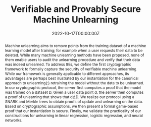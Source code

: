 ---
title: "Verifiable and Provably Secure Machine Unlearning"

# Authors
# If you created a profile for a user (e.g. the default `admin` user), write the username (folder name) here 
# and it will be replaced with their full name and linked to their profile.
authors:
- Thorsten Eisenhofer
- Doreen Riepel
- Varun Chandrasekaran
- Esha Ghosh
- Olga Ohrimenko
- Nicolas Papernot

# Author notes (optional)
# author_notes:
# - "Equal contribution"
# - "Equal contribution"

date: "2022-10-17T00:00:00Z"
doi: ""

# Schedule page publish date (NOT publication's date).
publishDate: []

# Publication type.
# Legend: 0 = Uncategorized; 1 = Conference paper; 2 = Journal article;
# 3 = Preprint / Working Paper; 4 = Report; 5 = Book; 6 = Book section;
# 7 = Thesis; 8 = Patent
publication_types: ["1"]

# Publication name and optional abbreviated publication name.
publication: "Computing Research Repository (CoRR)"
publication_short: []

abstract: Machine unlearning aims to remove points from the training dataset of a machine learning model after training; for example when a user requests their data to be deleted. While many machine unlearning methods have been proposed, none of them enable users to audit the unlearning procedure and verify that their data was indeed unlearned. To address this, we define the first cryptographic framework to formally capture the security of verifiable machine unlearning. While our framework is generally applicable to different approaches, its advantages are perhaps best illustrated by our instantiation for the canonical approach to unlearning{:} retraining the model without the data to be unlearned. In our cryptographic protocol, the server first computes a proof that the model was trained on a dataset D. Given a user data point d, the server then computes a proof of unlearning that shows that d∉D. We realize our protocol using a SNARK and Merkle trees to obtain proofs of update and unlearning on the data. Based on cryptographic assumptions, we then present a formal game-based proof that our instantiation is secure. Finally, we validate the practicality of our constructions for unlearning in linear regression, logistic regression, and neural networks. 

# Summary. An optional shortened abstract.
# summary: []

tags: []

# Display this page in the Featured widget?
featured: true

# Custom links (uncomment lines below)
# links:
# - name: Custom Link
#   url: http://example.org

url_pdf: 'https://arxiv.org/pdf/2210.09126.pdf'
url_code: ''
url_dataset: ''
url_poster: ''
url_project: ''
url_slides: ''
url_source: ''
url_video: ''

# Featured image
# To use, add an image named `featured.jpg/png` to your page's folder. 
# image:
#   caption: 'Image credit: [**Unsplash**](https://unsplash.com/photos/pLCdAaMFLTE)'
#   focal_point: ""
#   preview_only: false

# Associated Projects (optional).
#   Associate this publication with one or more of your projects.
#   Simply enter your project's folder or file name without extension.
#   E.g. `internal-project` references `content/project/internal-project/index.md`.
#   Otherwise, set `projects: []`.
projects: []

# Slides (optional).
#   Associate this publication with Markdown slides.
#   Simply enter your slide deck's filename without extension.
#   E.g. `slides: "example"` references `content/slides/example/index.md`.
#   Otherwise, set `slides: ""`.
slides: ""
---